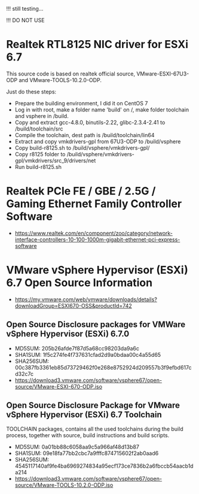 !!! still testing...

!!! DO NOT USE


# Realtek RTL8125 NIC driver for ESXi 6.7

This source code is based on realtek official source, VMware-ESXI-67U3-ODP and VMware-TOOLS-10.2.0-ODP.

Just do these steps:
- Prepare the building environment, I did it on CentOS 7
- Log in with root, make a folder name 'build' on /, make folder toolchain and vsphere in /build.
- Copy and extract gcc-4.8.0, binutils-2.22, glibc-2.3.4-2.41 to /build/toolchain/src 
- Compile the toolchain, dest path is /build/toolchain/lin64
- Extract and copy vmkdrivers-gpl from 67U3-ODP to /build/vsphere
- Copy build-r8125.sh to /build/vsphere/vmkdrivers-gpl/
- Copy r8125 folder to /build/vsphere/vmkdrivers-gpl/vmkdrivers/src_9/drivers/net
- Run build-r8125.sh

# Realtek PCIe FE / GBE / 2.5G / Gaming Ethernet Family Controller Software

- https://www.realtek.com/en/component/zoo/category/network-interface-controllers-10-100-1000m-gigabit-ethernet-pci-express-software

# VMware vSphere Hypervisor (ESXi) 6.7 Open Source Information

- https://my.vmware.com/web/vmware/downloads/details?downloadGroup=ESXI670-OSS&productId=742

## Open Source Disclosure packages for VMWare vSphere Hypervisor (ESXi) 6.7.0

- MD5SUM:	205b26afde7f87d5a68cc98203da9a6c
- SHA1SUM: 	1f5c274fe4f737631cfad2d9a0bdaa00c4a55d65
- SHA256SUM: 	00c387fb3361eb85d73729462f0e268e8752924d209557b3f9efbd617cd32c7c
- https://download3.vmware.com/software/vsphere67/open-source/VMware-ESXI-670-ODP.iso

## Open Source Disclosure Package for VMware vSphere Hypervisor (ESXi) 6.7 Toolchain

TOOLCHAIN packages, contains all the used toolchains during the build process, together with source, build instructions and build scripts.

- MD5SUM:	0a01bb88c6058aa9c5a966af48d13b87
- SHA1SUM: 	09e18fa77bb2cbc7a9fffc874715602f2ab0aad6
- SHA256SUM: 	4545117140af9fe4ba6969274834a95ecf173ce7836b2a6fbccb54aacb1da214
- https://download3.vmware.com/software/vsphere67/open-source/VMware-TOOLS-10.2.0-ODP.iso
